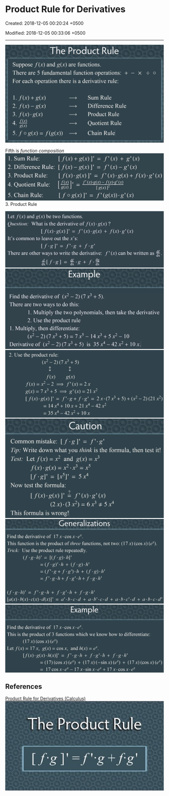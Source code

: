 # Product Rule for Derivatives

Created: 2018-12-05 00:20:24 +0500

Modified: 2018-12-05 00:33:06 +0500

---

![image](media/Product-Rule-for-Derivatives-image1.png)

Fifth is *function composition*
![image](media/Product-Rule-for-Derivatives-image2.png)
3.  Product Rule

![image](media/Product-Rule-for-Derivatives-image3.png)
![image](media/Product-Rule-for-Derivatives-image4.png)
![image](media/Product-Rule-for-Derivatives-image5.png)
![image](media/Product-Rule-for-Derivatives-image6.png)
![image](media/Product-Rule-for-Derivatives-image7.png)
![image](media/Product-Rule-for-Derivatives-image8.png)

## References

[Product Rule for Derivatives (Calculus)](https://www.youtube.com/watch?v=8Qw2aPjqW9c)
![image](media/Product-Rule-for-Derivatives-image9.jpg)
